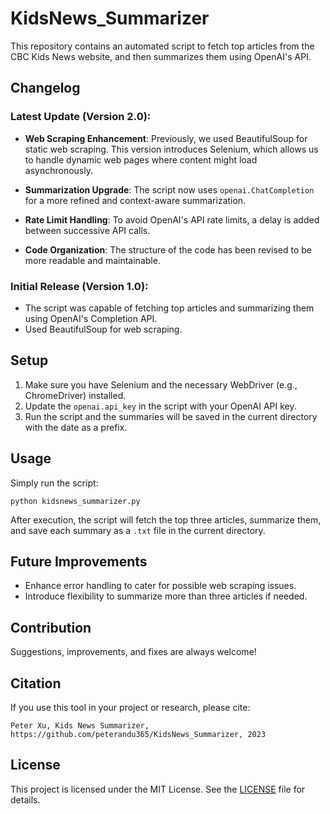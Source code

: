 # KidsNews_Summarizer

This repository contains an automated script to fetch top articles from the CBC Kids News website, and then summarizes them using OpenAI's API.

## Changelog

### Latest Update (Version 2.0):
- **Web Scraping Enhancement**: Previously, we used BeautifulSoup for static web scraping. This version introduces Selenium, which allows us to handle dynamic web pages where content might load asynchronously.
  
- **Summarization Upgrade**: The script now uses `openai.ChatCompletion` for a more refined and context-aware summarization.

- **Rate Limit Handling**: To avoid OpenAI's API rate limits, a delay is added between successive API calls.

- **Code Organization**: The structure of the code has been revised to be more readable and maintainable.

### Initial Release (Version 1.0):
- The script was capable of fetching top articles and summarizing them using OpenAI's Completion API.
- Used BeautifulSoup for web scraping.

## Setup

1. Make sure you have Selenium and the necessary WebDriver (e.g., ChromeDriver) installed.
2. Update the `openai.api_key` in the script with your OpenAI API key.
3. Run the script and the summaries will be saved in the current directory with the date as a prefix.

## Usage

Simply run the script:

```
python kidsnews_summarizer.py
```

After execution, the script will fetch the top three articles, summarize them, and save each summary as a `.txt` file in the current directory.

## Future Improvements

- Enhance error handling to cater for possible web scraping issues.
- Introduce flexibility to summarize more than three articles if needed.

## Contribution

Suggestions, improvements, and fixes are always welcome!

## Citation

If you use this tool in your project or research, please cite:

```
Peter Xu, Kids News Summarizer, https://github.com/peterandu365/KidsNews_Summarizer, 2023
```

## License

This project is licensed under the MIT License. See the [LICENSE](LICENSE) file for details.





